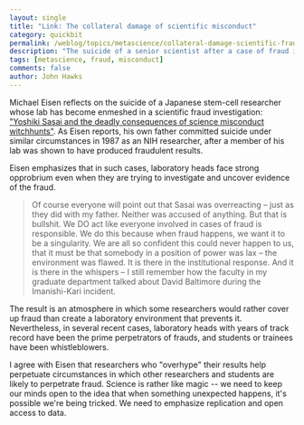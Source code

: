 ```yaml
---
layout: single 
title: "Link: The collateral damage of scientific misconduct" 
category: quickbit
permalink: /weblog/topics/metascience/collateral-damage-scientific-fraud-eisen-2014.html
description: "The suicide of a senior scientist after a case of fraud is uncovered in his lab."
tags: [metascience, fraud, misconduct] 
comments: false 
author: John Hawks 
---
```


Michael Eisen reflects on the suicide of a Japanese stem-cell researcher whose lab has become enmeshed in a scientific fraud investigation: <a href="http://www.michaeleisen.org/blog/?p=1619">"Yoshiki Sasai and the deadly consequences of science misconduct witchhunts"</a>. As Eisen reports, his own father committed suicide under similar circumstances in 1987 as an NIH researcher, after a member of his lab was shown to have produced fraudulent results. 

Eisen emphasizes that in such cases, laboratory heads face strong opprobrium even when they are trying to investigate and uncover evidence of the fraud. 

<blockquote>Of course everyone will point out that Sasai was overreacting – just as they did with my father. Neither was accused of anything. But that is bullshit. We DO act like everyone involved in cases of fraud is responsible. We do this because when fraud happens, we want it to be a singularity. We are all so confident this could never happen to us, that it must be that somebody in a position of power was lax – the environment was flawed. It is there in the institutional response. And it is there in the whispers – I still remember how the faculty in my graduate department talked about David Baltimore during the Imanishi-Kari incident.</blockquote>

The result is an atmosphere in which some researchers would rather cover up fraud than create a laboratory environment that prevents it. Nevertheless, in several recent cases, laboratory heads with years of track record have been the prime perpetrators of frauds, and students or trainees have been whistleblowers. 

I agree with Eisen that researchers who "overhype" their results help perpetuate circumstances in which other researchers and students are likely to perpetrate fraud. Science is rather like magic -- we need to keep our minds open to the idea that when something unexpected happens, it's possible we're being tricked. We need to emphasize replication and open access to data. 

